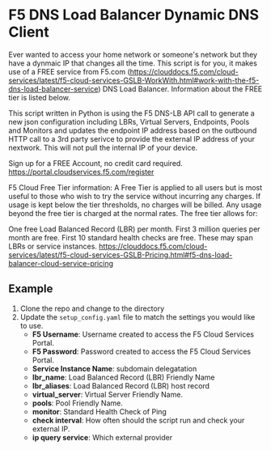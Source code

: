 # F5 DNS Load Balancer Dynamic DNS Client 
Ever wanted to access your home network or someone's network but they have a dynmaic IP that changes all the time. This script is for you, it makes use of a FREE service from F5.com (https://clouddocs.f5.com/cloud-services/latest/f5-cloud-services-GSLB-WorkWith.html#work-with-the-f5-dns-load-balancer-service) DNS Load Balancer. Information about the FREE tier is listed below.

This script written in Python is using the F5 DNS-LB API call to generate a new json configuration including LBRs, Virtual Servers, Endpoints, Pools and Monitors and updates the endpoint IP address based on the outbound HTTP call to a 3rd party serivce to provide the external IP address of your nextwork. This will not pull the internal IP of your device. 

Sign up for a FREE Account, no credit card required. 
https://portal.cloudservices.f5.com/register

F5 Cloud Free Tier information:
A Free Tier is applied to all users but is most useful to those who wish to try the service without incurring any charges. If usage is kept below the tier thresholds, no charges will be billed. Any usage beyond the free tier is charged at the normal rates. The free tier allows for:

One free Load Balanced Record (LBR) per month.
First 3 million queries per month are free.
First 10 standard health checks are free. These may span LBRs or service instances.
https://clouddocs.f5.com/cloud-services/latest/f5-cloud-services-GSLB-Pricing.html#f5-dns-load-balancer-cloud-service-pricing

## Example
1. Clone the repo and change to the directory
1. Update the `setup_config.yaml` file to match the settings you would like to use.
   * **F5 Username**: Username created to access the F5 Cloud Services Portal.
   * **F5 Password**: Password created to access the F5 Cloud Services Portal.
   * **Service Instance Name**: subdomain delegatation
   * **lbr_name**: Load Balanced Record (LBR) Friendly Name
   * **lbr_aliases**: Load Balanced Record (LBR) host record
   * **virtual_server**: Virtual Server Friendly Name.
   * **pools**: Pool Friendly Name.
   * **monitor**: Standard Health Check of Ping
   * **check interval**: How often should the script run and check your external IP.
   * **ip query service**: Which external provider 
